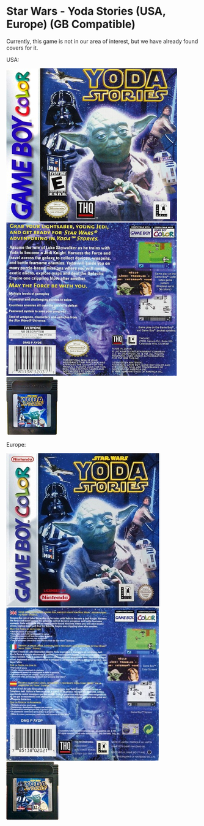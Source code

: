 Star Wars - Yoda Stories (USA, Europe) (GB Compatible)
======================================================

Currently, this game is not in our area of interest, but we have already found covers for it.

USA:

[![](images/cover/thumb/yoda-stories-game-boy-usa-box-front.jpg)](images/cover/yoda-stories-game-boy-usa-box-front.jpg)
[![](images/cover/thumb/yoda-stories-game-boy-usa-box-back.jpg)](images/cover/yoda-stories-game-boy-usa-box-back.jpg)
[![](images/cover/thumb/yoda-stories-game-boy-usa-cart-front.jpg)](images/cover/yoda-stories-game-boy-usa-cart-front.jpg)

Europe:

[![](images/cover/thumb/yoda-stories-game-boy-europe-box-front.jpg)](images/cover/yoda-stories-game-boy-europe-box-front.jpg)
[![](images/cover/thumb/yoda-stories-game-boy-europe-box-back.jpg)](images/cover/yoda-stories-game-boy-europe-box-back.jpg)
[![](images/cover/thumb/yoda-stories-game-boy-europe-cart-front.jpg)](images/cover/yoda-stories-game-boy-europe-cart-front.jpg)
